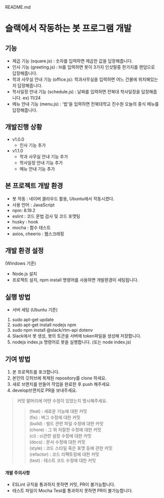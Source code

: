 README.md

# 슬랙에서 작동하는 봇 프로그램 개발  



## 기능
  + 제곱 기능 (square.js) : 숫자를 입력하면 제곱한 값을 답장해줍니다.
  + 인사 기능 (greeting.js) : hi를 입력하면 봇이 3가지 인삿말중 한가지를 랜덤으로 답장해줍니다. 
  + 학과 사무실 안내 기능 (office.js): 학과사무실을 입력하면 어느 건물에 위치해있는지 답장해줍니다.
  + 학사일정 안내 기능 (schedule.js)  : 날짜를 입력하면 전북대 학사일정을 답장해줍니다. ex) 11/24
  + 메뉴 안내 기능 (menu.js)  : '밥'을 입력하면 전북대학교 진수원 오늘의 중식 메뉴를 답장해줍니다.  


## 개발진행 상황
+ v1.0.0  
  + 인사 기능 추가
+ v1.1.0  
  + 학과 사무실 안내 기능 추가  
  + 학사일정 안내 기능 추가  
  + 메뉴 안내 기능 추가

## 본 프로젝트 개발 환경
- 봇 작동 : 네이버 클라우드 활용, Ubuntu에서 작동시켰다.
- 사용 언어 : JavaScript
- npm: 8.19.2
- eslint : 코드 문법 검사 및 코드 포맷팅 
- husky : hook
- mocha : 함수 테스트
- axios, cheerio : 웹스크래핑  

## 개발 환경 설정
(Windows 기준)  
+ Node.js 설치
+ 프로젝트 설치, npm install 명령어를 사용하면 개발환경이 세팅됩니다.  


## 실행 방법
+ 서버 세팅 (Ubuntu 기준)
1. sudo apt-get update
2. sudo apt-get install nodejs npm 
3. sudo npm install @slack/rtm-api dotenv
4. Slack에서 봇 생성, 봇의 토큰을 서버에 token파일을 생성해 저장합니다.
5. nodejs index.js 명령어로 봇을 실행합니다. (또는 node index.js)

## 기여 방법
1. 본 프로젝트를 포크합니다.
2. 본인의 깃허브에 복제된 repository를 clone 하세요.
3. 새로 브랜치를 만들어 작업을 완료한 후 push 해주세요.
4. develop브랜치로 PR을 보내주세요.

>커밋 말머리에 어떤 수정이 있었는지 명시해주세요.
>> (feat) : 새로운 기능에 대한 커밋  
>> (fix) : 버그 수정에 대한 커밋  
>> (build) : 빌드 관련 파일 수정에 대한 커밋  
>> (chore) : 그 외 자잘한 수정에 대한 커밋  
>> (ci) : ci관련 설정 수정에 대한 커밋  
>> (docs) : 문서 수정에 대한 커밋  
>> (style) : 코드 스타일 혹은 포맷 등에 관한 커밋  
>> (refactor) : 코드 리팩토링에 대한 커밋  
>> (test) : 테스트 코드 수정에 대한 커밋





#### 개발 주의사항
+ ESLint 규칙을 통과하지 못하면 커밋, PR이 불가능합니다.
+ 테스트 파일이 Mocha Test를 통과하지 못하면 PR이 불가능합니다.
